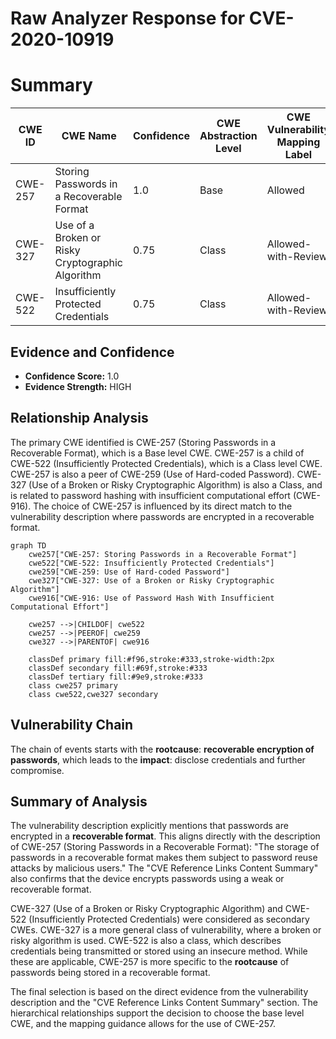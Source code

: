# Raw Analyzer Response for CVE-2020-10919

# Summary
| CWE ID | CWE Name | Confidence | CWE Abstraction Level | CWE Vulnerability Mapping Label | CWE-Vulnerability Mapping Notes |
|---|---|---|---|---|---|
| CWE-257 | Storing Passwords in a Recoverable Format | 1.0 | Base | Allowed | Primary CWE |
| CWE-327 | Use of a Broken or Risky Cryptographic Algorithm | 0.75 | Class | Allowed-with-Review | Secondary Candidate |
| CWE-522 | Insufficiently Protected Credentials | 0.75 | Class | Allowed-with-Review | Secondary Candidate |

## Evidence and Confidence

*   **Confidence Score:** 1.0
*   **Evidence Strength:** HIGH

## Relationship Analysis
The primary CWE identified is CWE-257 (Storing Passwords in a Recoverable Format), which is a Base level CWE. CWE-257 is a child of CWE-522 (Insufficiently Protected Credentials), which is a Class level CWE. CWE-257 is also a peer of CWE-259 (Use of Hard-coded Password). CWE-327 (Use of a Broken or Risky Cryptographic Algorithm) is also a Class, and is related to password hashing with insufficient computational effort (CWE-916). The choice of CWE-257 is influenced by its direct match to the vulnerability description where passwords are encrypted in a recoverable format.

```mermaid
graph TD
    cwe257["CWE-257: Storing Passwords in a Recoverable Format"]
    cwe522["CWE-522: Insufficiently Protected Credentials"]
    cwe259["CWE-259: Use of Hard-coded Password"]
    cwe327["CWE-327: Use of a Broken or Risky Cryptographic Algorithm"]
    cwe916["CWE-916: Use of Password Hash With Insufficient Computational Effort"]
    
    cwe257 -->|CHILDOF| cwe522
    cwe257 -->|PEEROF| cwe259
    cwe327 -->|PARENTOF| cwe916
    
    classDef primary fill:#f96,stroke:#333,stroke-width:2px
    classDef secondary fill:#69f,stroke:#333
    classDef tertiary fill:#9e9,stroke:#333
    class cwe257 primary
    class cwe522,cwe327 secondary
```

## Vulnerability Chain
The chain of events starts with the **rootcause**: **recoverable encryption of passwords**, which leads to the **impact**: disclose credentials and further compromise.

## Summary of Analysis
The vulnerability description explicitly mentions that passwords are encrypted in a **recoverable format**. This aligns directly with the description of CWE-257 (Storing Passwords in a Recoverable Format): "The storage of passwords in a recoverable format makes them subject to password reuse attacks by malicious users." The "CVE Reference Links Content Summary" also confirms that the device encrypts passwords using a weak or recoverable format.

CWE-327 (Use of a Broken or Risky Cryptographic Algorithm) and CWE-522 (Insufficiently Protected Credentials) were considered as secondary CWEs. CWE-327 is a more general class of vulnerability, where a broken or risky algorithm is used. CWE-522 is also a class, which describes credentials being transmitted or stored using an insecure method. While these are applicable, CWE-257 is more specific to the **rootcause** of passwords being stored in a recoverable format.

The final selection is based on the direct evidence from the vulnerability description and the "CVE Reference Links Content Summary" section. The hierarchical relationships support the decision to choose the base level CWE, and the mapping guidance allows for the use of CWE-257.